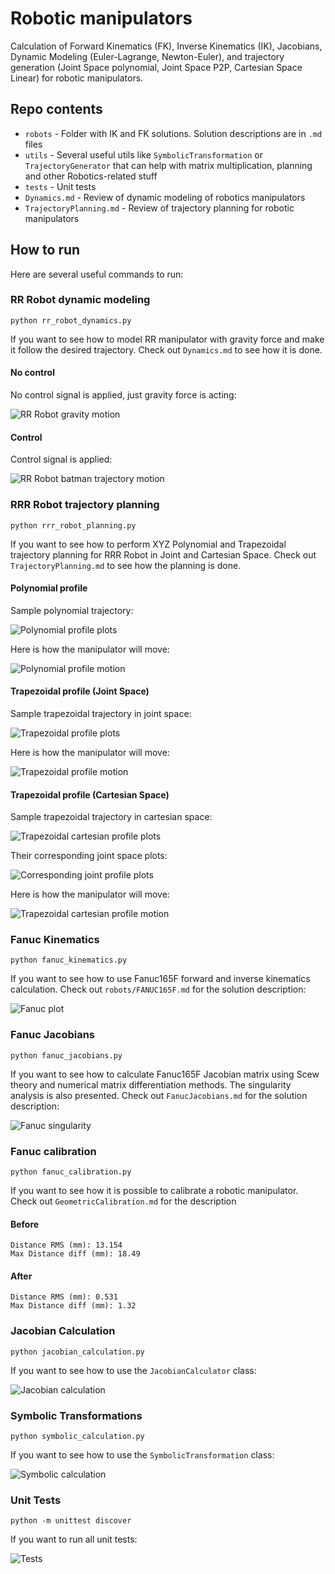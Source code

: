 # Robotic manipulators
Calculation of Forward Kinematics (FK), Inverse Kinematics (IK), Jacobians, Dynamic Modeling (Euler-Lagrange, Newton-Euler), and trajectory generation (Joint Space polynomial, Joint Space P2P, Cartesian Space Linear) for robotic manipulators.

## Repo contents

* `robots` - Folder with IK and FK solutions. Solution descriptions are in `.md` files
* `utils` - Several useful utils like `SymbolicTransformation` or `TrajectoryGenerator` that can help with matrix multiplication, planning and other Robotics-related stuff
* `tests` - Unit tests
* `Dynamics.md` - Review of dynamic modeling of robotics manipulators
* `TrajectoryPlanning.md` - Review of trajectory planning for robotic manipulators

## How to run

Here are several useful commands to run:

### RR Robot dynamic modeling
`python rr_robot_dynamics.py`

If you want to see how to model RR manipulator with gravity force and make it follow the desired trajectory. Check out `Dynamics.md` to see how it is done.

#### No control

No control signal is applied, just gravity force is acting:

![RR Robot gravity motion](images/rr_robot_gravity.gif)

#### Control

Control signal is applied:

![RR Robot batman trajectory motion](images/rr_robot_trajectory_batman.gif)

### RRR Robot trajectory planning

`python rrr_robot_planning.py`

If you want to see how to perform XYZ Polynomial and Trapezoidal trajectory planning for RRR Robot in Joint and Cartesian Space. Check out `TrajectoryPlanning.md` to see how the planning is done.

#### Polynomial profile

Sample polynomial trajectory: 

![Polynomial profile plots](images/polynomial_profile_plots.png)

Here is how the manipulator will move:

![Polynomial profile motion](images/polynomial_profile_motion.gif)

#### Trapezoidal profile (Joint Space)

Sample trapezoidal trajectory in joint space: 

![Trapezoidal profile plots](images/trapezoidal_profile_plots.png)

Here is how the manipulator will move:

![Trapezoidal profile motion](images/trapezoidal_profile_motion.gif)

#### Trapezoidal profile (Cartesian Space)

Sample trapezoidal trajectory in cartesian space: 

![Trapezoidal cartesian profile plots](images/trapezoidal_cartesian_profile_plots.png)

Their corresponding joint space plots:

![Corresponding joint profile plots](images/trapezoidal_cartesian_joint_profile_plots.png)

Here is how the manipulator will move:

![Trapezoidal cartesian profile motion](images/trapezoidal_cartesian_profile_motion.gif)

### Fanuc Kinematics

`python fanuc_kinematics.py`

If you want to see how to use Fanuc165F forward and inverse kinematics calculation.
Check out `robots/FANUC165F.md` for the solution description:

![Fanuc plot](images/fanuc_plot.png)

### Fanuc Jacobians

`python fanuc_jacobians.py`

If you want to see how to calculate Fanuc165F Jacobian matrix using Scew theory and numerical matrix differentiation methods. The singularity analysis is also presented.
Check out `FanucJacobians.md` for the solution description:

![Fanuc singularity](images/ballerina_singularity.png)

### Fanuc calibration

`python fanuc_calibration.py`

If you want to see how it is possible to calibrate a robotic manipulator.
Check out `GeometricCalibration.md` for the description

#### Before
```
Distance RMS (mm): 13.154
Max Distance diff (mm): 18.49
```

#### After
```
Distance RMS (mm): 0.531
Max Distance diff (mm): 1.32
```

### Jacobian Calculation

`python jacobian_calculation.py`

If you want to see how to use the `JacobianCalculator` class:

![Jacobian calculation](images/jacobian_example.png)

### Symbolic Transformations

`python symbolic_calculation.py`

If you want to see how to use the `SymbolicTransformation` class:

![Symbolic calculation](images/symbolic_calculation.png)

### Unit Tests

`python -m unittest discover`

If you want to run all unit tests:

![Tests](images/tests.png)





